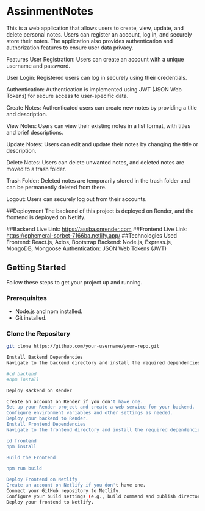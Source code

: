 # AssinmentNotes


This is a web application that allows users to create, view, update, and delete personal notes. Users can register an account, log in, and securely store their notes. The application also provides authentication and authorization features to ensure user data privacy.

Features
User Registration: Users can create an account with a unique username and password.

User Login: Registered users can log in securely using their credentials.

Authentication: Authentication is implemented using JWT (JSON Web Tokens) for secure access to user-specific data.

Create Notes: Authenticated users can create new notes by providing a title and description.

View Notes: Users can view their existing notes in a list format, with titles and brief descriptions.

Update Notes: Users can edit and update their notes by changing the title or description.

Delete Notes: Users can delete unwanted notes, and deleted notes are moved to a trash folder.

Trash Folder: Deleted notes are temporarily stored in the trash folder and can be permanently deleted from there.

Logout: Users can securely log out from their accounts.

##Deployment
The backend of this project is deployed on Render, and the frontend is deployed on Netlify.

##Backend Live Link: https://assba.onrender.com
##Frontend Live Link: https://ephemeral-sorbet-7166ba.netlify.app/
##Technologies Used
Frontend: React.js, Axios, Bootstrap
Backend: Node.js, Express.js, MongoDB, Mongoose
Authentication: JSON Web Tokens (JWT)

## Getting Started

Follow these steps to get your project up and running.

### Prerequisites

- Node.js and npm installed.
- Git installed.

### Clone the Repository

```bash
git clone https://github.com/your-username/your-repo.git

Install Backend Dependencies
Navigate to the backend directory and install the required dependencies

#cd backend
#npm install

Deploy Backend on Render

Create an account on Render if you don't have one.
Set up your Render project and create a web service for your backend.
Configure environment variables and other settings as needed.
Deploy your backend to Render.
Install Frontend Dependencies
Navigate to the frontend directory and install the required dependencies.

cd frontend
npm install

Build the Frontend

npm run build

Deploy Frontend on Netlify
Create an account on Netlify if you don't have one.
Connect your GitHub repository to Netlify.
Configure your build settings (e.g., build command and publish directory).
Deploy your frontend to Netlify.

